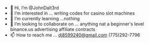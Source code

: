 - 👋 Hi, I’m @JohnDalt3rd
- 👀 I’m interested in ... writing codes for casino slot machines
- 🌱 I’m currently learning ...nothing
- 💞️ I’m looking to collaborate on ... anything nat a beginner's level binance.us advertising affiliate contracts
- 📫 How to reach me ... dj8599240@gmail.com (775)292-7796

<!---
JohnDalt3rd/JohnDalt3rd is a ✨ special ✨ repository because its `README.md` (this file) appears on your GitHub profile.
You can click the Preview link to take a look at your changes.
--->
